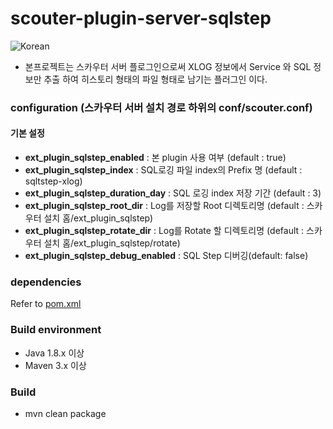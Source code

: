 # scouter-plugin-server-sqlstep

                                              
![Korean](https://img.shields.io/badge/language-Korean-blue.svg)
- 본프로젝트는 스카우터 서버 플로그인으로써 XLOG 정보에서 Service 와 SQL 정보만 추출 하여 히스토리 형태의 파일 형태로 남기는 플러그인 이다.  
   

### configuration (스카우터 서버 설치 경로 하위의 conf/scouter.conf)
#### 기본 설정
* **ext_plugin_sqlstep_enabled** : 본 plugin 사용 여부 (default : true)
* **ext_plugin_sqlstep_index** : SQL로깅 파일 index의 Prefix 명 (default : sqltstep-xlog)
* **ext_plugin_sqlstep_duration_day** :  SQL 로깅 index 저장 기간 (default : 3) 
* **ext_plugin_sqlstep_root_dir** : Log를 저장할 Root 디렉토리명 (default : 스카우터 설치 홈/ext_plugin_sqlstep)
* **ext_plugin_sqlstep_rotate_dir** : Log를 Rotate 할 디렉토리명 (default : 스카우터 설치 홈/ext_plugin_sqlstep/rotate) 
* **ext_plugin_sqlstep_debug_enabled** : SQL Step 디버깅(default: false) 
         
### dependencies
Refer to [pom.xml](./pom.xml)

### Build environment 
 - Java 1.8.x 이상 
 - Maven 3.x 이상 

### Build
 - mvn clean package

 
